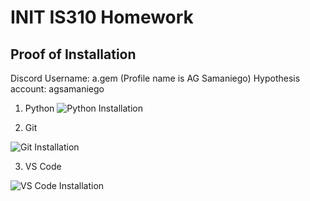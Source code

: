 # INIT IS310 Homework

## Proof of Installation
Discord Username: a.gem (Profile name is AG Samaniego)
Hypothesis account: agsamaniego

1. Python
![Python Installation]()

2. Git 

![Git Installation]()

3. VS Code

![VS Code Installation]()